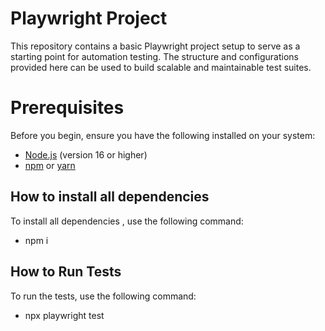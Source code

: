 # Playwright Project

This repository contains a basic Playwright project setup to serve as a starting point for automation testing.
The structure and configurations provided here can be used to build scalable and maintainable test suites.

# Prerequisites

Before you begin, ensure you have the following installed on your system:

- [Node.js](https://nodejs.org/) (version 16 or higher)
- [npm](https://www.npmjs.com/) or [yarn](https://yarnpkg.com/)

## How to install all dependencies

To install all dependencies , use the following command:

- npm i

## How to Run Tests

To run the tests, use the following command:

- npx playwright test
